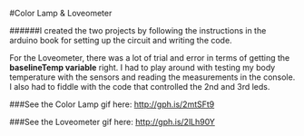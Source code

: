 #Color Lamp & Loveometer

######I created the two projects by following the instructions in the arduino book for setting up the circuit and writing the code. 

For the Loveometer, there was a lot of trial and error in  terms of getting the **baselineTemp variable** right. I had to play around with testing my body temperature with the sensors and reading the measurements in the console. I also had to fiddle with the code that controlled the 2nd and 3rd leds.

###See the Color Lamp gif here:
http://gph.is/2mtSFt9

###See the Loveometer gif here:
http://gph.is/2lLh90Y
